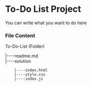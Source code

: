 # To-Do List Project
You can write what you want to do here
### File Content
To-Do-List (Folder)


|----readme.md     
|----solution

        |----index.html  
        |----style.css   
        |----index.js
